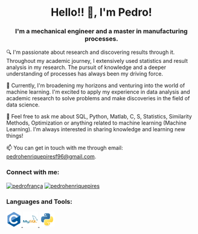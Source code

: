 <h1 align="center">Hello!! 👋, I'm Pedro!</h1>
<h3 align="center">I'm a mechanical engineer and a master in manufacturing processes.</h3>


🔍 I'm passionate about research and discovering results through it. Throughout my academic journey, I extensively used statistics and result analysis in my research. The pursuit of knowledge and a deeper understanding of processes has always been my driving force.

🌱 Currently, I'm broadening my horizons and venturing into the world of machine learning. I'm excited to apply my experience in data analysis and academic research to solve problems and make discoveries in the field of data science.

💬 Feel free to ask me about SQL, Python, Matlab, C, S, Statistics, Similarity Methods, Optimization or anything related to machine learning (Machine Learning). I'm always interested in sharing knowledge and learning new things!

📫 You can get in touch with me through email: pedrohenriquepiresf96@gmail.com.

<h3 align="left">Connect with me:</h3>
<p align="left">
<a href="https://linkedin.com/in/pedrofrança" target="blank"><img align="center" src="https://raw.githubusercontent.com/rahuldkjain/github-profile-readme-generator/master/src/images/icons/Social/linked-in-alt.svg" alt="pedrofrança" height="30" width="40" /></a>
<a href="https://kaggle.com/pedrohenriquepires" target="blank"><img align="center" src="https://raw.githubusercontent.com/rahuldkjain/github-profile-readme-generator/master/src/images/icons/Social/kaggle.svg" alt="pedrohenriquepires" height="30" width="40" /></a>
</p>

<h3 align="left">Languages and Tools:</h3>
<p align="left"> <a href="https://www.cprogramming.com/" target="_blank" rel="noreferrer"> <img src="https://raw.githubusercontent.com/devicons/devicon/master/icons/c/c-original.svg" alt="c" width="40" height="40"/> </a> <a href="https://www.mysql.com/" target="_blank" rel="noreferrer"> <img src="https://raw.githubusercontent.com/devicons/devicon/master/icons/mysql/mysql-original-wordmark.svg" alt="mysql" width="40" height="40"/> </a> <a href="https://www.python.org" target="_blank" rel="noreferrer"> <img src="https://raw.githubusercontent.com/devicons/devicon/master/icons/python/python-original.svg" alt="python" width="40" height="40"/> </a> </p>
